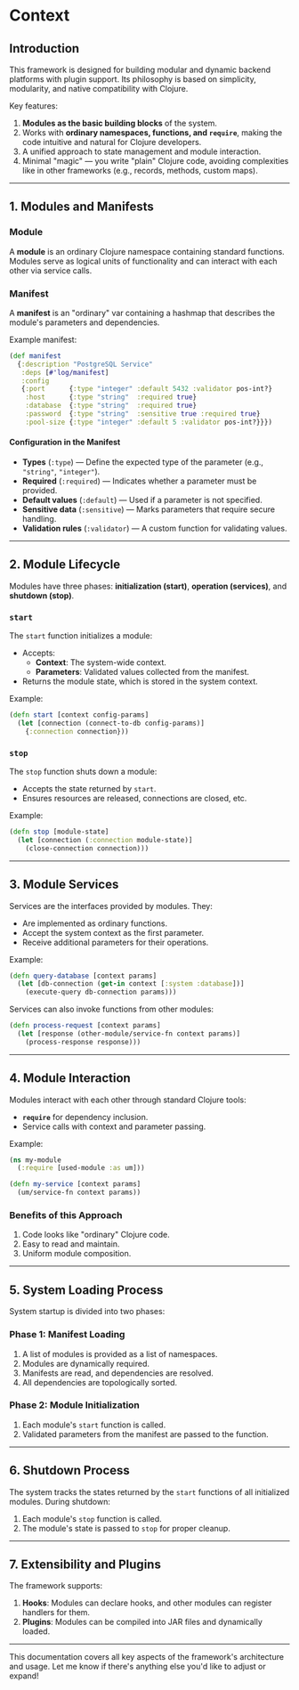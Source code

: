 # Context

## Introduction

This framework is designed for building modular and dynamic backend platforms with plugin support. Its philosophy is based on simplicity, modularity, and native compatibility with Clojure.

Key features:
1. **Modules as the basic building blocks** of the system.
2. Works with **ordinary namespaces, functions, and `require`**, making the code intuitive and natural for Clojure developers.
3. A unified approach to state management and module interaction.
4. Minimal "magic" — you write "plain" Clojure code, avoiding complexities like in other frameworks (e.g., records, methods, custom maps).

---

## 1. Modules and Manifests

### Module
A **module** is an ordinary Clojure namespace containing standard functions. Modules serve as logical units of functionality and can interact with each other via service calls.

### Manifest
A **manifest** is an "ordinary" var containing a hashmap that describes the module's parameters and dependencies.

Example manifest:
```clj
(def manifest
  {:description "PostgreSQL Service"
   :deps [#'log/manifest]
   :config
   {:port      {:type "integer" :default 5432 :validator pos-int?}
    :host      {:type "string"  :required true}
    :database  {:type "string"  :required true}
    :password  {:type "string"  :sensitive true :required true}
    :pool-size {:type "integer" :default 5 :validator pos-int?}}})
```

#### Configuration in the Manifest
- **Types** (`:type`) — Define the expected type of the parameter (e.g., `"string"`, `"integer"`).
- **Required** (`:required`) — Indicates whether a parameter must be provided.
- **Default values** (`:default`) — Used if a parameter is not specified.
- **Sensitive data** (`:sensitive`) — Marks parameters that require secure handling.
- **Validation rules** (`:validator`) — A custom function for validating values.

---

## 2. Module Lifecycle

Modules have three phases: **initialization (start)**, **operation (services)**, and **shutdown (stop)**.

### `start`
The `start` function initializes a module:
- Accepts:
  - **Context**: The system-wide context.
  - **Parameters**: Validated values collected from the manifest.
- Returns the module state, which is stored in the system context.

Example:
```clj
(defn start [context config-params]
  (let [connection (connect-to-db config-params)]
    {:connection connection}))
```

### `stop`
The `stop` function shuts down a module:
- Accepts the state returned by `start`.
- Ensures resources are released, connections are closed, etc.

Example:
```clj
(defn stop [module-state]
  (let [connection (:connection module-state)]
    (close-connection connection)))
```

---

## 3. Module Services

Services are the interfaces provided by modules. They:
- Are implemented as ordinary functions.
- Accept the system context as the first parameter.
- Receive additional parameters for their operations.

Example:
```clj
(defn query-database [context params]
  (let [db-connection (get-in context [:system :database])]
    (execute-query db-connection params)))
```

Services can also invoke functions from other modules:
```clj
(defn process-request [context params]
  (let [response (other-module/service-fn context params)]
    (process-response response)))
```

---

## 4. Module Interaction

Modules interact with each other through standard Clojure tools:
- **`require`** for dependency inclusion.
- Service calls with context and parameter passing.

Example:
```clj
(ns my-module
  (:require [used-module :as um]))

(defn my-service [context params]
  (um/service-fn context params))
```

### Benefits of this Approach
1. Code looks like "ordinary" Clojure code.
2. Easy to read and maintain.
3. Uniform module composition.

---

## 5. System Loading Process

System startup is divided into two phases:

### Phase 1: Manifest Loading
1. A list of modules is provided as a list of namespaces.
2. Modules are dynamically required.
3. Manifests are read, and dependencies are resolved.
4. All dependencies are topologically sorted.

### Phase 2: Module Initialization
1. Each module's `start` function is called.
2. Validated parameters from the manifest are passed to the function.

---

## 6. Shutdown Process

The system tracks the states returned by the `start` functions of all initialized modules. During shutdown:
1. Each module's `stop` function is called.
2. The module's state is passed to `stop` for proper cleanup.

---

## 7. Extensibility and Plugins

The framework supports:
1. **Hooks**: Modules can declare hooks, and other modules can register handlers for them.
2. **Plugins**: Modules can be compiled into JAR files and dynamically loaded.

---

This documentation covers all key aspects of the framework's architecture and usage. Let me know if there's anything else you'd like to adjust or expand!
